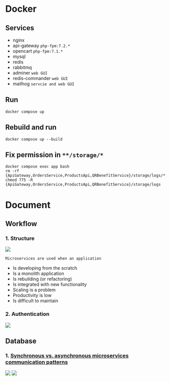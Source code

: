 # Docker
## Services
* nginx
* api-gateway `php-fpm:7.2.*`
* opencart `php-fpm:7.1.*`
* mysql
* redis
* rabbitmq
* adminer `web GUI`
* redis-commander `web GUI`
* mailhog `servcie and web GUI`
## Run
```
docker compose up
```
## Rebuild and run
```
docker compose up --build
```
## Fix permission in `**/storage/*`
```
docker compose exec app bash
rm -rf {ApiGateway,OrdersService,ProductsApi,QRBenefitService}/storage/logs/*
chmod 775 -R {ApiGateway,OrdersService,ProductsApi,QRBenefitService}/storage/logs
```
# Document
## Workflow
### 1. Structure
![](https://cdn.shortpixel.ai/spai/w_800+q_lossy+ret_img+to_webp/https://ftxinfotech.com/wp-content/uploads/2020/03/microservice.png)

`Microservices are used when an application`
* Is developing from the scratch
* Is a monolith application
* Is rebuilding (or refactoring)
* Is integrated with new functionality
* Scaling is a problem
* Productivity is low
* Is difficult to maintain

### 2. Authentication
![](https://images.ctfassets.net/23aumh6u8s0i/5rxhsrATv7IED2mfbfVdHw/5a361594f6c17e231577be5853308e9a/auth0-flow)

## Database
### 1. <a href="https://www.theserverside.com/answer/Synchronous-vs-asynchronous-microservices-communication-patterns#:~:text=There%20are%20three%20ways%20to,hybrid%2C%20which%20supports%20both">Synchronous vs. asynchronous microservices communication patterns</a>
![](https://cdn.ttgtmedia.com/rms/onlineimages/serverside-synchronous_inter_service_communication-f.png)
![](https://cdn.ttgtmedia.com/rms/onlineimages/serverside-asynchronous_inter_service_communication-f.png)
